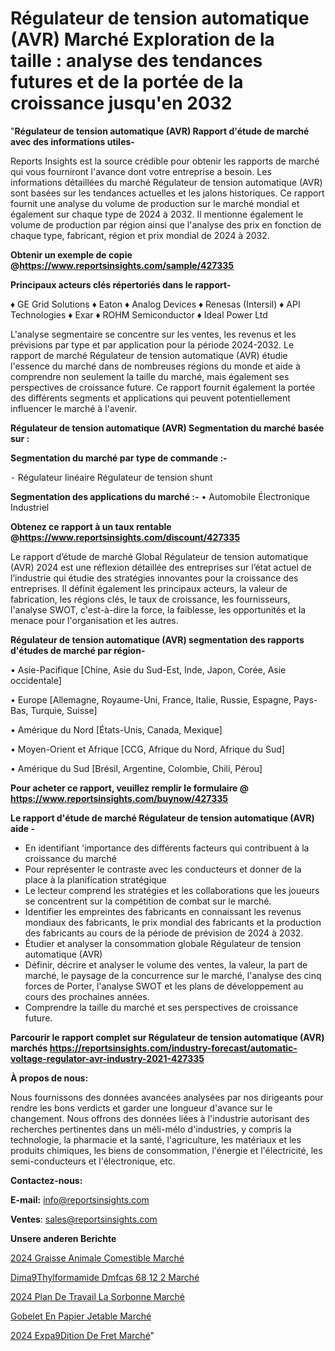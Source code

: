 # Régulateur de tension automatique (AVR) Marché Exploration de la taille : analyse des tendances futures et de la portée de la croissance jusqu'en 2032

"<strong>Régulateur de tension automatique (AVR) Rapport d'étude de marché avec des informations utiles-</strong>

Reports Insights est la source crédible pour obtenir les rapports de marché qui vous fourniront l'avance dont votre entreprise a besoin. Les informations détaillées du marché Régulateur de tension automatique (AVR) sont basées sur les tendances actuelles et les jalons historiques. Ce rapport fournit une analyse du volume de production sur le marché mondial et également sur chaque type de 2024 à 2032. Il mentionne également le volume de production par région ainsi que l'analyse des prix en fonction de chaque type, fabricant, région et prix mondial de 2024 à 2032.

<strong><b>Obtenir un exemple de copie @</b></strong><a href=https://www.reportsinsights.com/sample/427335><strong><b>https://www.reportsinsights.com/sample/427335</b></strong></a>

<b>Principaux acteurs clés répertoriés dans le rapport-</b>

<b> </b>♦ GE Grid Solutions
♦ Eaton
♦ Analog Devices
♦ Renesas (Intersil)
♦ API Technologies
♦ Exar
♦ ROHM Semiconductor
♦ Ideal Power Ltd

L'analyse segmentaire se concentre sur les ventes, les revenus et les prévisions par type et par application pour la période 2024-2032. Le rapport de marché Régulateur de tension automatique (AVR) étudie l'essence du marché dans de nombreuses régions du monde et aide à comprendre non seulement la taille du marché, mais également ses perspectives de croissance future. Ce rapport fournit également la portée des différents segments et applications qui peuvent potentiellement influencer le marché à l'avenir.

<strong>Régulateur de tension automatique (AVR) Segmentation du marché basée sur :</strong>

<strong>Segmentation du marché par type de commande :-</strong>

⁃ Régulateur linéaire
Régulateur de tension shunt

<strong>Segmentation des applications du marché :-</strong>
• Automobile
Électronique
Industriel

<strong><b>Obtenez ce rapport à un taux rentable @</b></strong><a href=https://www.reportsinsights.com/discount/427335><strong><b>https://www.reportsinsights.com/discount/427335</b></strong></a>

Le rapport d’étude de marché Global Régulateur de tension automatique (AVR) 2024 est une réflexion détaillée des entreprises sur l’état actuel de l’industrie qui étudie des stratégies innovantes pour la croissance des entreprises. Il définit également les principaux acteurs, la valeur de fabrication, les régions clés, le taux de croissance, les fournisseurs, l'analyse SWOT, c'est-à-dire la force, la faiblesse, les opportunités et la menace pour l'organisation et les autres.

<strong>Régulateur de tension automatique (AVR) segmentation des rapports d'études de marché par région-</strong>

• Asie-Pacifique [Chine, Asie du Sud-Est, Inde, Japon, Corée, Asie occidentale]

• Europe [Allemagne, Royaume-Uni, France, Italie, Russie, Espagne, Pays-Bas, Turquie, Suisse]

• Amérique du Nord [États-Unis, Canada, Mexique]

• Moyen-Orient et Afrique [CCG, Afrique du Nord, Afrique du Sud]

• Amérique du Sud [Brésil, Argentine, Colombie, Chili, Pérou]

<strong>Pour acheter ce rapport, veuillez remplir le formulaire @   <a href=https://www.reportsinsights.com/buynow/427335>https://www.reportsinsights.com/buynow/427335</a></strong>

<strong>Le rapport d'étude de marché Régulateur de tension automatique (AVR) aide -</strong>
<ul>
  <li>En identifiant 'importance des différents facteurs qui contribuent à la croissance du marché</li>
  <li>Pour représenter le contraste avec les conducteurs et donner de la place à la planification stratégique</li>
  <li>Le lecteur comprend les stratégies et les collaborations que les joueurs se concentrent sur la compétition de combat sur le marché.</li>
  <li>Identifier les empreintes des fabricants en connaissant les revenus mondiaux des fabricants, le prix mondial des fabricants et la production des fabricants au cours de la période de prévision de 2024 à 2032.</li>
  <li>Étudier et analyser la consommation globale Régulateur de tension automatique (AVR)</li>
  <li>Définir, décrire et analyser le volume des ventes, la valeur, la part de marché, le paysage de la concurrence sur le marché, l'analyse des cinq forces de Porter, l'analyse SWOT et les plans de développement au cours des prochaines années.</li>
  <li>Comprendre la taille du marché et ses perspectives de croissance future.</li>
</ul>

<strong>Parcourir le rapport complet sur Régulateur de tension automatique (AVR) marchés <a href=https://reportsinsights.com/industry-forecast/automatic-voltage-regulator-avr-industry-2021-427335>https://reportsinsights.com/industry-forecast/automatic-voltage-regulator-avr-industry-2021-427335</a></strong>

<strong>À propos de nous:</strong>

Nous fournissons des données avancées analysées par nos dirigeants pour rendre les bons verdicts et garder une longueur d'avance sur le changement. Nous offrons des données liées à l'industrie autorisant des recherches pertinentes dans un méli-mélo d'industries, y compris la technologie, la pharmacie et la santé, l'agriculture, les matériaux et les produits chimiques, les biens de consommation, l'énergie et l'électricité, les semi-conducteurs et l'électronique, etc.

<strong>Contactez-nous:</strong>

<strong>E-mail:</strong> <a href=mailto:info@reportsinsights.com>info@reportsinsights.com</a>

<strong>Ventes</strong>: <a href=mailto:sales@reportsinsights.com>sales@reportsinsights.com</a>

<strong>Unsere anderen Berichte</strong>

<a href=https://www.linkedin.com/pulse/2024-graisse-animale-comestible-march%C3%A9-paysage-min4c/>2024 Graisse Animale Comestible Marché</a>

<a href=https://www.linkedin.com/pulse/dim%C3%A9thylformamide-dmfcas-68-12-2-march%C3%A9-2024-h2lxc/>Dima9Thylformamide Dmfcas 68 12 2 Marché</a>

<a href=https://www.linkedin.com/pulse/2024-plan-de-travail-la-sorbonne-marché-gkltc/>2024 Plan De Travail La Sorbonne Marché</a>

<a href=https://www.linkedin.com/pulse/gobelet-en-papier-jetable-march%C3%A9-taille-part-zdewf/>Gobelet En Papier Jetable Marché</a>

<a href=https://www.linkedin.com/pulse/2024-exp%C3%A9dition-de-fret-march%C3%A9-informations-hs7oc/>2024 Expa9Dition De Fret Marché</a>"
